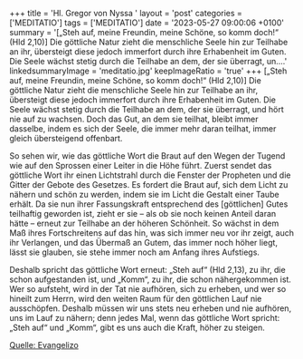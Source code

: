+++
title = 'Hl. Gregor von Nyssa  '
layout = 'post'
categories = ['MEDITATIO']
tags = ['MEDITATIO']
date = '2023-05-27 09:00:06 +0100'
summary = '[„Steh auf, meine Freundin, meine Schöne, so komm doch!“ (Hld 2,10)] Die göttliche Natur zieht die menschliche Seele hin zur Teilhabe an ihr, übersteigt diese jedoch immerfort durch ihre Erhabenheit im Guten. Die Seele wächst stetig durch die Teilhabe an dem, der sie überragt, un....'
linkedsummaryImage = 'meditatio.jpg'
keepImageRatio = 'true'
+++
[„Steh auf, meine Freundin, meine Schöne, so komm doch!“ (Hld 2,10)] Die göttliche Natur zieht die menschliche Seele hin zur Teilhabe an ihr, übersteigt diese jedoch immerfort durch ihre Erhabenheit im Guten. Die Seele wächst stetig durch die Teilhabe an dem, der sie überragt, und hört nie auf zu wachsen.<!--more--> Doch das Gut, an dem sie teilhat, bleibt immer dasselbe, indem es sich der Seele, die immer mehr daran teilhat, immer gleich übersteigend offenbart.

So sehen wir, wie das göttliche Wort die Braut auf den Wegen der Tugend wie auf den Sprossen einer Leiter in die Höhe führt. Zuerst sendet das göttliche Wort ihr einen Lichtstrahl durch die Fenster der Propheten und die Gitter der Gebote des Gesetzes. Es fordert die Braut auf, sich dem Licht zu nähern und schön zu werden, indem sie im Licht die Gestalt einer Taube erhält. Da sie nun ihrer Fassungskraft entsprechend des [göttlichen] Gutes teilhaftig geworden ist, zieht er sie – als ob sie noch keinen Anteil daran hätte – erneut zur Teilhabe an der höheren Schönheit. So wächst in dem Maß ihres Fortschreitens auf das hin, was sich immer neu vor ihr zeigt, auch ihr Verlangen, und das Übermaß an Gutem, das immer noch höher liegt, lässt sie glauben, sie stehe immer noch am Anfang ihres Aufstiegs.

Deshalb spricht das göttliche Wort erneut: „Steh auf“ (Hld 2,13), zu ihr, die schon aufgestanden ist, und „Komm“, zu ihr, die schon nähergekommen ist. Wer so aufsteht, wird in der Tat nie aufhören, sich zu erheben, und wer so hineilt zum Herrn, wird den weiten Raum für den göttlichen Lauf nie ausschöpfen. Deshalb müssen wir uns stets neu erheben und nie aufhören, uns im Lauf zu nähern; denn jedes Mal, wenn das göttliche Wort spricht: „Steh auf“ und „Komm“, gibt es uns auch die Kraft, höher zu steigen.



[Quelle: Evangelizo](https://evangeliumtagfuertag.org/DE/gospel)
